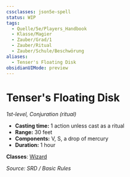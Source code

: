 ```yaml
---
cssclasses: json5e-spell
status: WIP
tags:
  - Quelle/5e/Players_Handbook
  - Klasse/Magier
  - Zauber/Grad/1
  - Zauber/Ritual
  - Zauber/Schule/Beschwörung
aliases:
  - Tenser's Floating Disk
obsidianUIMode: preview
---
```

# Tenser's Floating Disk
*1st-level, Conjuration (ritual)*  

- **Casting time:** 1 action unless cast as a ritual
- **Range:** 30 feet
- **Components:** V, S, a drop of mercury
- **Duration:** 1 hour



**Classes**: [Wizard](../Charakteroptionen/Klassen/Magier.md)

*Source: SRD / Basic Rules*